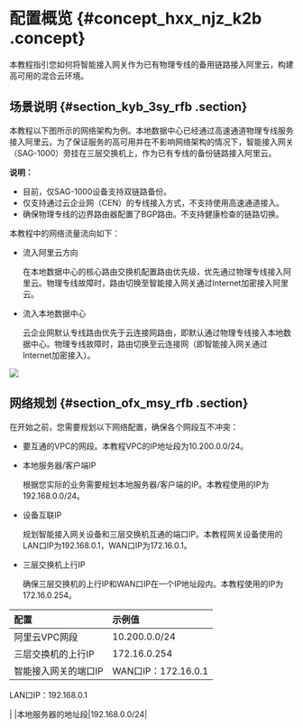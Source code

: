 # 配置概览 {#concept_hxx_njz_k2b .concept}

本教程指引您如何将智能接入网关作为已有物理专线的备用链路接入阿里云，构建高可用的混合云环境。

## 场景说明 {#section_kyb_3sy_rfb .section}

本教程以下图所示的网络架构为例。本地数据中心已经通过高速通道物理专线服务接入阿里云。为了保证服务的高可用并在不影响网络架构的情况下，智能接入网关（SAG-1000）旁挂在三层交换机上，作为已有专线的备份链路接入阿里云。

**说明：** 

-   目前，仅SAG-1000设备支持双链路备份。
-   仅支持通过云企业网（CEN）的专线接入方式，不支持使用高速通道接入。
-   确保物理专线的边界路由器配置了BGP路由。不支持健康检查的链路切换。

本教程中的网络流量流向如下：

-   流入阿里云方向

    在本地数据中心的核心路由交换机配置路由优先级，优先通过物理专线接入阿里云。物理专线故障时，路由切换至智能接入网关通过Internet加密接入阿里云。

-   流入本地数据中心

    云企业网默认专线路由优先于云连接网路由，即默认通过物理专线接入本地数据中心。物理专线故障时，路由切换至云连接网（即智能接入网关通过Internet加密接入）。


![](http://static-aliyun-doc.oss-cn-hangzhou.aliyuncs.com/assets/img/41687/154881307321633_zh-CN.png)

## 网络规划 {#section_ofx_msy_rfb .section}

在开始之前，您需要规划以下网络配置，确保各个网段互不冲突：

-   要互通的VPC的网段。本教程VPC的IP地址段为10.200.0.0/24。
-   本地服务器/客户端IP

    根据您实际的业务需要规划本地服务器/客户端的IP。本教程使用的IP为192.168.0.0/24。

-   设备互联IP

    规划智能接入网关设备和三层交换机互通的端口IP。本教程网关设备使用的LAN口IP为192.168.0.1，WAN口IP为172.16.0.1。

-   三层交换机上行IP

    确保三层交换机的上行IP和WAN口IP在一个IP地址段内。本教程使用的IP为172.16.0.254。


|配置|示例值|
|:-|:--|
|阿里云VPC网段|10.200.0.0/24|
|三层交换机的上行IP|172.16.0.254|
|智能接入网关的端口IP| WAN口IP：172.16.0.1

 LAN口IP：192.168.0.1

 |
|本地服务器的地址段|192.168.0.0/24|

